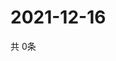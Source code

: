 # 2021-12-16
  共 0条

  <!-- BEGIN -->
  <!-- 最后更新时间Thu Dec 16 2021 17:14:21 GMT+0000 (Coordinated Universal Time) -->
  
  <!-- END -->
  
  